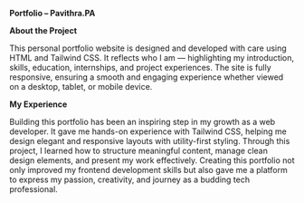 **Portfolio – Pavithra.PA**

**About the Project**

This personal portfolio website is designed and developed with care using HTML and Tailwind CSS. It reflects who I am — highlighting my introduction, skills, education, internships, and project experiences. The site is fully responsive, ensuring a smooth and engaging experience whether viewed on a desktop, tablet, or mobile device.

**My Experience**

Building this portfolio has been an inspiring step in my growth as a web developer. It gave me hands-on experience with Tailwind CSS, helping me design elegant and responsive layouts with utility-first styling. Through this project, I learned how to structure meaningful content, manage clean design elements, and present my work effectively.
Creating this portfolio not only improved my frontend development skills but also gave me a platform to express my passion, creativity, and journey as a budding tech professional.



